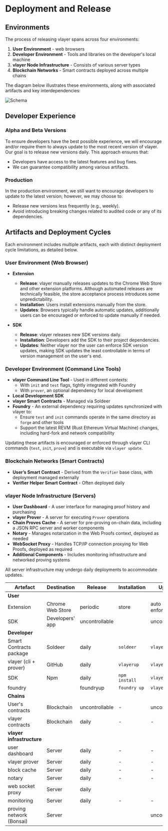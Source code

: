 # Deployment and Release

## Environments

The process of releasing vlayer spans across four environments:

1. **User Environment** - web browsers
2. **Developer Environment** - Tools and libraries on the developer's local machine
3. **vlayer Node Infrastructure** - Consists of various server types
4. **Blockchain Networks** - Smart contracts deployed across multiple chains

The diagram below illustrates these environments, along with associated artifacts and key interdependencies:

![Schema](/images/architecture/releasing.png)

## Developer Experience 

### Alpha and Beta Versions

To ensure developers have the best possible experience, we will encourage and/or require them to always update to the most recent version of vlayer. Our goal is to release new versions daily. This approach ensures that:

- Developers have access to the latest features and bug fixes.
- We can guarantee compatibility among various artifacts.

### Production

In the production environment, we still want to encourage developers to update to the latest version; however, we may choose to:

- Release new versions less frequently (e.g., weekly).
- Avoid introducing breaking changes related to audited code or any of its dependencies.

## Artifacts and Deployment Cycles

Each environment includes multiple artifacts, each with distinct deployment cycle limitations, as detailed below.

### User Environment (Web Browser)

- **Extension**
    - **Release**: vlayer manually releases updates to the Chrome Web Store and other extension platforms. Although automated releases are technically feasible, the store acceptance process introduces some unpredictability.
    - **Installation**: Users install extensions manually from the store.
    - **Updates**: Browsers typically handle automatic updates, additionally users can be encouraged or enforced to update manually if needed.

- **SDK**
    - **Release**: vlayer releases new SDK versions daily.
    - **Installation**: Developers add the SDK to their project dependencies.
    - **Updates**: Neither vlayer nor the user can enforce SDK version updates, making SDK updates the least controllable in terms of version management on the user's end.

### Developer Environment (Command Line Tools)

- **vlayer Command Line Tool** - Used in different contexts:
    - With `init` and `test` flags, tightly integrated with Foundry
    - With `prover`, an optional dependency for local development
- **Local Development SDK**
- **vlayer Smart Contracts** - Managed via Soldeer
- **Foundry** - An external dependency requiring updates synchronized with vlayer to:
    - Ensure `test` and `init` commands operate in the same directory as `forge` and other tools
    - Support the latest REVM (Rust Ethereum Virtual Machine) changes, including hard-fork and network compatibility

Updating these artifacts is encouraged or enforced through vlayer CLI commands (`test`, `init`, `prove`) and is executable via `vlayer update`.

### Blockchain Networks (Smart Contracts)

- **User’s Smart Contract** - Derived from the `Verifier` base class, with deployment managed externally
- **Verifier Helper Smart Contract** - Often deployed daily

### vlayer Node Infrastructure (Servers)

- **User Dashboard** - A user interface for managing proof history and purchasing
- **vlayer Prover** - A server for executing `Prover` operations
- **Chain Proves Cache** - A server for pre-proving on-chain data, including a JSON RPC server and worker components
- **Notary** - Manages notarization in the Web Proofs context, deployed as needed
- **WebSocket Proxy** - Handles TCP/IP connection proxying for Web Proofs, deployed as required
- **Additional Components** - Includes monitoring infrastructure and networked proving systems

All server infrastructure may undergo daily deployments to accommodate updates.

|Artefact          |Destination|Release|Installation|Update|
|------------------|-----------|-------|------------|------|
|**User**|         |           |       |            |      |
|Extension	       |Chrome Web Store|periodic|store|auto + enforce|
|SDK| 	Developers' app	| uncontrollable	|  |	uncontrollable |
|**Developer**|
|Smart Contracts package | Soldeer | daily| `soldeer` | `vlayer update` |
|vlayer (cli + prover) | GitHub | daily | `vlayerup` | `vlayer update` |
|SDK|  Npm | daily | `npm install` | `vlayer update` |
|foundry|  | foundryup |  `foundry up` | `vlayer update` |
|**Chains**|   |  |  |  |  |
|User's contracts | Blockchain | uncontrollable | - | uncontrollable |
|vlayer contracts  | Blockchain | daily | - | - |
| **vlayer infrastructure** |  |  |  |  |
|user dashboard | Server | daily | - | - |
|vlayer prover | Server | daily | - | - |
|block cache | Server | daily | - | - |
|notary| Server | daily | - | - |
|web socket proxy | Server | daily | | | |
|monitoring|  Server | daily | - | - |
|proving network (Bonsai) | Server| | | uncontrollable |